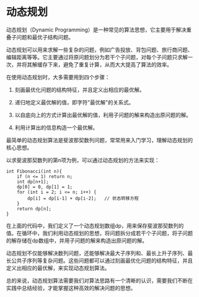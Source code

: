 # 动态规划

动态规划（Dynamic Programming）是一种常见的算法思想，它主要用于解决重叠子问题和最优子结构问题。

动态规划可以用来求解一些复杂的问题，例如广告投放、背包问题、旅行商问题、编辑距离等等。它主要通过将原问题划分为若干个子问题，对每个子问题只求解一次，并将其解缓存下来，避免了重复计算，从而大大提高了算法的效率。

在使用动态规划时，大多需要用到四个步骤：

1. 刻画最优化问题的结构特征，并且定义出相应的最优解。

2. 递归地定义最优解的值，即字符"最优解"的关系式。

3. 以自底向上的方式计算出最优解的值，利用子问题的解来构造出原问题的解。

4. 利用计算出的信息构造一个最优解。

最简单的动态规划算法是斐波那契数列问题，常常用来入门学习，理解动态规划的核心思想。

以求斐波那契数列的第n项为例，可以通过动态规划的方法来实现：

```
int Fibonacci(int n){
    if (n <= 1) return n;
    int dp[n+1];
    dp[0] = 0, dp[1] = 1;
    for (int i = 2; i <= n; i++) {
        dp[i] = dp[i-1] + dp[i-2];   // 状态转移方程
    }
    return dp[n];
}
```

在上面的代码中，我们定义了一个动态规划数组dp，用来保存斐波那契数列的值。在循环中，我们利用动态规划的思想，将问题拆分成若干个子问题，将子问题的解存储在dp数组中，并用子问题的解来构造出原问题的解。

动态规划不仅能够解决数列问题，还能够解决最大子序列和、最长上升子序列、最长公共子序列等复杂问题。这些问题都可以通过刻画最优化问题的结构特征，并且定义出相应的最优解，来实现动态规划算法。

总的来说，动态规划算法需要我们对算法思路有一个清晰的认识，需要我们不断在实践中总结经验，才能掌握这种高效的解决问题的思想。